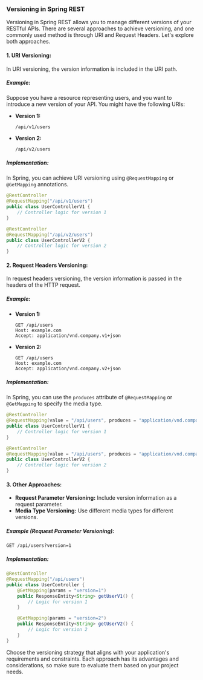 ### Versioning in Spring REST

Versioning in Spring REST allows you to manage different versions of your RESTful APIs. There are several approaches to achieve versioning, and one commonly used method is through URI and Request Headers. Let's explore both approaches.

#### **1. URI Versioning:**

In URI versioning, the version information is included in the URI path.

##### **Example:**

Suppose you have a resource representing users, and you want to introduce a new version of your API. You might have the following URIs:

- **Version 1:**
  ```http
  /api/v1/users
  ```

- **Version 2:**
  ```http
  /api/v2/users
  ```

##### **Implementation:**

In Spring, you can achieve URI versioning using `@RequestMapping` or `@GetMapping` annotations.

```java
@RestController
@RequestMapping("/api/v1/users")
public class UserControllerV1 {
    // Controller logic for version 1
}
```

```java
@RestController
@RequestMapping("/api/v2/users")
public class UserControllerV2 {
    // Controller logic for version 2
}
```

#### **2. Request Headers Versioning:**

In request headers versioning, the version information is passed in the headers of the HTTP request.

##### **Example:**

- **Version 1:**
  ```http
  GET /api/users
  Host: example.com
  Accept: application/vnd.company.v1+json
  ```

- **Version 2:**
  ```http
  GET /api/users
  Host: example.com
  Accept: application/vnd.company.v2+json
  ```

##### **Implementation:**

In Spring, you can use the `produces` attribute of `@RequestMapping` or `@GetMapping` to specify the media type.

```java
@RestController
@RequestMapping(value = "/api/users", produces = "application/vnd.company.v1+json")
public class UserControllerV1 {
    // Controller logic for version 1
}
```

```java
@RestController
@RequestMapping(value = "/api/users", produces = "application/vnd.company.v2+json")
public class UserControllerV2 {
    // Controller logic for version 2
}
```

#### **3. Other Approaches:**

- **Request Parameter Versioning:** Include version information as a request parameter.
- **Media Type Versioning:** Use different media types for different versions.

##### **Example (Request Parameter Versioning):**

```http
GET /api/users?version=1
```

##### **Implementation:**

```java
@RestController
@RequestMapping("/api/users")
public class UserController {
    @GetMapping(params = "version=1")
    public ResponseEntity<String> getUserV1() {
        // Logic for version 1
    }

    @GetMapping(params = "version=2")
    public ResponseEntity<String> getUserV2() {
        // Logic for version 2
    }
}
```

Choose the versioning strategy that aligns with your application's requirements and constraints. Each approach has its advantages and considerations, so make sure to evaluate them based on your project needs.
